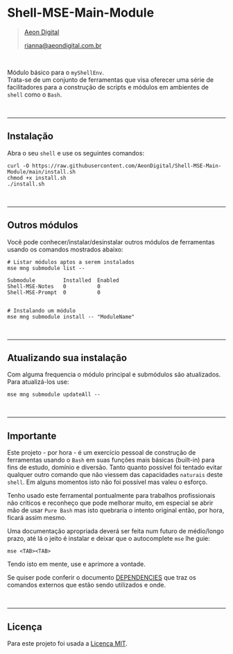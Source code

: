 Shell-MSE-Main-Module
======================

> [Aeon Digital](http://www.aeondigital.com.br)
>
> rianna@aeondigital.com.br

&nbsp;

Módulo básico para o ``myShellEnv``.  
Trata-se de um conjunto de ferramentas que visa oferecer uma série de 
facilitadores para a construção de scripts e módulos em ambientes de ``shell`` 
como o ``Bash``.  


&nbsp;
&nbsp;


________________________________________________________________________________

## Instalação

Abra o seu ``shell`` e use os seguintes comandos:  

``` shell
curl -O https://raw.githubusercontent.com/AeonDigital/Shell-MSE-Main-Module/main/install.sh
chmod +x install.sh
./install.sh
```


&nbsp;
&nbsp;


________________________________________________________________________________

## Outros módulos

Você pode conhecer/instalar/desinstalar outros módulos de ferramentas usando os 
comandos mostrados abaixo:  

``` shell
# Listar módulos aptos a serem instalados
mse mng submodule list --

Submodule         Installed  Enabled
Shell-MSE-Notes   0          0
Shell-MSE-Prompt  0          0


# Instalando um módulo 
mse mng submodule install -- "ModuleName"
```


&nbsp;
&nbsp;


________________________________________________________________________________

## Atualizando sua instalação

Com alguma frequencia o módulo principal e submódulos são atualizados.  
Para atualizá-los use:  

``` shell
mse mng submodule updateAll --
```


&nbsp;
&nbsp;


________________________________________________________________________________

## Importante

Este projeto - por hora - é um exercício pessoal de construção de ferramentas 
usando o ``Bash`` em suas funções mais básicas (built-in) para fins de estudo, 
domínio e diversão. Tanto quanto possível foi tentado evitar qualquer outro 
comando que não viessem das capacidades ``naturais`` deste ``shell``. Em alguns 
momentos isto não foi possível mas valeu o esforço.  

Tenho usado este ferramental pontualmente para trabalhos profissionais não 
críticos e reconheço que pode melhorar muito, em especial se abrir mão de usar 
``Pure Bash`` mas isto quebraria o intento original então, por hora,
ficará assim mesmo.  

Uma documentação apropriada deverá ser feita num futuro de médio/longo prazo, 
até lá o jeito é instalar e deixar que o autocomplete ``mse`` lhe guie:  

``` shel
mse <TAB><TAB>
```

Tendo isto em mente, use e aprimore a vontade.  

Se quiser pode conferir o documento [DEPENDENCIES](DEPENDENCIES.md) que traz os
comandos externos que estão sendo utilizados e onde.


&nbsp;
&nbsp;


________________________________________________________________________________

## Licença

Para este projeto foi usada a [Licença MIT](LICENCE.md).
